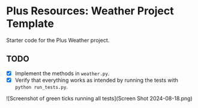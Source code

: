 # Plus Resources: Weather Project Template

Starter code for the Plus Weather project.

## TODO

- [X] Implement the methods in `weather.py`.
- [X] Verify that everything works as intended by running the tests with `python run_tests.py`.

![Screenshot of green ticks running all tests](Screen Shot 2024-08-18.png)
